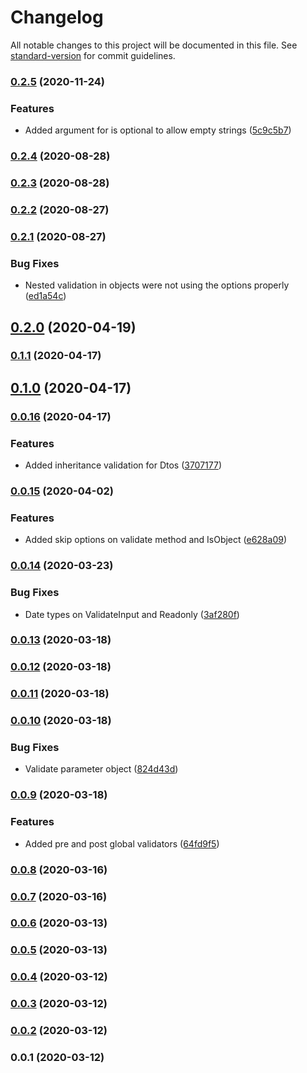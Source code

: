 # Changelog

All notable changes to this project will be documented in this file. See [standard-version](https://github.com/conventional-changelog/standard-version) for commit guidelines.

### [0.2.5](https://github.com/rhangai/node-class-validator/compare/v0.2.4...v0.2.5) (2020-11-24)


### Features

* Added argument for is optional to allow empty strings ([5c9c5b7](https://github.com/rhangai/node-class-validator/commit/5c9c5b76044c452530b6b30f0970a00376dba455))

### [0.2.4](https://github.com/rhangai/node-class-validator/compare/v0.2.3...v0.2.4) (2020-08-28)

### [0.2.3](https://github.com/rhangai/node-class-validator/compare/v0.2.2...v0.2.3) (2020-08-28)

### [0.2.2](https://github.com/rhangai/node-class-validator/compare/v0.2.1...v0.2.2) (2020-08-27)

### [0.2.1](https://github.com/rhangai/node-class-validator/compare/v0.2.0...v0.2.1) (2020-08-27)


### Bug Fixes

* Nested validation in objects were not using the options properly ([ed1a54c](https://github.com/rhangai/node-class-validator/commit/ed1a54cf4e30cbf2ea20bfed57ca9c7376c5ae28))

## [0.2.0](https://github.com/rhangai/node-class-validator/compare/v0.1.1...v0.2.0) (2020-04-19)

### [0.1.1](https://github.com/rhangai/node-class-validator/compare/v0.1.0...v0.1.1) (2020-04-17)

## [0.1.0](https://github.com/rhangai/node-class-validator/compare/v0.0.16...v0.1.0) (2020-04-17)

### [0.0.16](https://github.com/rhangai/node-class-validator/compare/v0.0.15...v0.0.16) (2020-04-17)


### Features

* Added inheritance validation for Dtos ([3707177](https://github.com/rhangai/node-class-validator/commit/37071779b4a5bceb38b920ad7dab0044cfcc1df3))

### [0.0.15](https://github.com/rhangai/node-class-validator/compare/v0.0.14...v0.0.15) (2020-04-02)


### Features

* Added skip options on validate method and IsObject ([e628a09](https://github.com/rhangai/node-class-validator/commit/e628a091969cbaf9d149ec42c5428fce340d3f1c))

### [0.0.14](https://github.com/rhangai/node-class-validator/compare/v0.0.13...v0.0.14) (2020-03-23)


### Bug Fixes

* Date types on ValidateInput and Readonly ([3af280f](https://github.com/rhangai/node-class-validator/commit/3af280fde54c75a2bdea52cc901d5c7a47aedced))

### [0.0.13](https://github.com/rhangai/node-class-validator/compare/v0.0.12...v0.0.13) (2020-03-18)

### [0.0.12](https://github.com/rhangai/node-class-validator/compare/v0.0.11...v0.0.12) (2020-03-18)

### [0.0.11](https://github.com/rhangai/node-class-validator/compare/v0.0.10...v0.0.11) (2020-03-18)

### [0.0.10](https://github.com/rhangai/node-class-validator/compare/v0.0.9...v0.0.10) (2020-03-18)


### Bug Fixes

* Validate parameter object ([824d43d](https://github.com/rhangai/node-class-validator/commit/824d43dabca907ecb65b7b35486ffaa01af904aa))

### [0.0.9](https://github.com/rhangai/node-class-validator/compare/v0.0.8...v0.0.9) (2020-03-18)


### Features

* Added pre and post global validators ([64fd9f5](https://github.com/rhangai/node-class-validator/commit/64fd9f51b0328ac9124ee636f38808a94a150ee2))

### [0.0.8](https://github.com/rhangai/node-class-validator/compare/v0.0.7...v0.0.8) (2020-03-16)

### [0.0.7](https://github.com/rhangai/node-class-validator/compare/v0.0.6...v0.0.7) (2020-03-16)

### [0.0.6](https://github.com/rhangai/node-class-validator/compare/v0.0.5...v0.0.6) (2020-03-13)

### [0.0.5](https://github.com/rhangai/node-class-validator/compare/v0.0.4...v0.0.5) (2020-03-13)

### [0.0.4](https://github.com/rhangai/js-class-validator/compare/v0.0.3...v0.0.4) (2020-03-12)

### [0.0.3](https://github.com/rhangai/js-class-validator/compare/v0.0.2...v0.0.3) (2020-03-12)

### [0.0.2](https://github.com/rhangai/js-class-validator/compare/v0.0.1...v0.0.2) (2020-03-12)

### 0.0.1 (2020-03-12)
